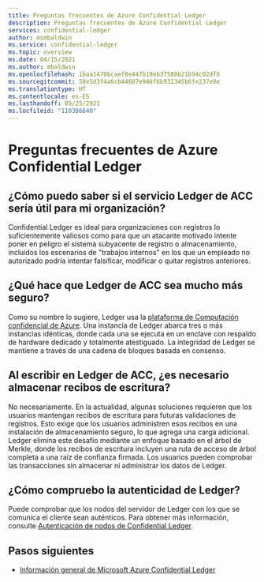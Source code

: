 ```yaml
---
title: Preguntas frecuentes de Azure Confidential Ledger
description: Preguntas frecuentes de Azure Confidential Ledger
services: confidential-ledger
author: msmbaldwin
ms.service: confidential-ledger
ms.topic: overview
ms.date: 04/15/2021
ms.author: mbaldwin
ms.openlocfilehash: 1baa1470bcaef8e447b19eb37580b21b94c02df6
ms.sourcegitcommit: 58e5d3f4a6cb44607e946f6b931345b6fe237e0e
ms.translationtype: HT
ms.contentlocale: es-ES
ms.lasthandoff: 05/25/2021
ms.locfileid: "110386640"
---
```

# <a name="frequently-asked-questions-for-azure-confidential-ledger"></a>Preguntas frecuentes de Azure Confidential Ledger

## <a name="how-can-i-tell-if-the-acc-ledger-service-would-be-useful-to-my-organization"></a>¿Cómo puedo saber si el servicio Ledger de ACC sería útil para mi organización?

Confidential Ledger es ideal para organizaciones con registros lo suficientemente valiosos como para que un atacante motivado intente poner en peligro el sistema subyacente de registro o almacenamiento, incluidos los escenarios de "trabajos internos" en los que un empleado no autorizado podría intentar falsificar, modificar o quitar registros anteriores.

## <a name="what-makes-acc-ledger-much-more-secure"></a>¿Qué hace que Ledger de ACC sea mucho más seguro?

Como su nombre lo sugiere, Ledger usa la [plataforma de Computación confidencial de Azure](../confidential-computing/index.yml). Una instancia de Ledger abarca tres o más instancias idénticas, donde cada una se ejecuta en un enclave con respaldo de hardware dedicado y totalmente atestiguado. La integridad de Ledger se mantiene a través de una cadena de bloques basada en consenso.

## <a name="when-writing-to-the-acc-ledger-do-i-need-to-store-write-receipts"></a>Al escribir en Ledger de ACC, ¿es necesario almacenar recibos de escritura?

No necesariamente. En la actualidad, algunas soluciones requieren que los usuarios mantengan recibos de escritura para futuras validaciones de registros. Esto exige que los usuarios administren esos recibos en una instalación de almacenamiento seguro, lo que agrega una carga adicional. Ledger elimina este desafío mediante un enfoque basado en el árbol de Merkle, donde los recibos de escritura incluyen una ruta de acceso de árbol completa a una raíz de confianza firmada. Los usuarios pueden comprobar las transacciones sin almacenar ni administrar los datos de Ledger.

## <a name="how-do-i-verify-ledgers-authenticity"></a>¿Cómo compruebo la autenticidad de Ledger?

Puede comprobar que los nodos del servidor de Ledger con los que se comunica el cliente sean auténticos. Para obtener más información, consulte [Autenticación de nodos de Confidential Ledger](authenticate-ledger-nodes.md).



## <a name="next-steps"></a>Pasos siguientes

- [Información general de Microsoft Azure Confidential Ledger](overview.md)